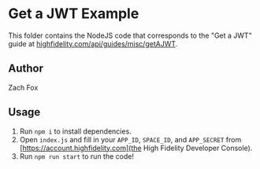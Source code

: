 # Get a JWT Example
This folder contains the NodeJS code that corresponds to the "Get a JWT" guide at [highfidelity.com/api/guides/misc/getAJWT](https://www.highfidelity.com/api/guides/misc/getAJWT).

## Author
Zach Fox

## Usage
1. Run `npm i` to install dependencies.
2. Open `index.js` and fill in your `APP_ID`, `SPACE_ID`, and `APP_SECRET` from [https://account.highfidelity.com](the High Fidelity Developer Console).
3. Run `npm run start` to run the code!
